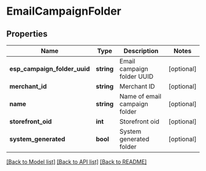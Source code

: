 # EmailCampaignFolder

## Properties
Name | Type | Description | Notes
------------ | ------------- | ------------- | -------------
**esp_campaign_folder_uuid** | **string** | Email campaign folder UUID | [optional] 
**merchant_id** | **string** | Merchant ID | [optional] 
**name** | **string** | Name of email campaign folder | [optional] 
**storefront_oid** | **int** | Storefront oid | [optional] 
**system_generated** | **bool** | System generated folder | [optional] 

[[Back to Model list]](../README.md#documentation-for-models) [[Back to API list]](../README.md#documentation-for-api-endpoints) [[Back to README]](../README.md)


